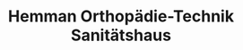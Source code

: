 ---
title: "Hemman Orthopädie-Technik Sanitätshaus"
url: /bensheim/hemman-orthopaedie-technik-sanitaetshaus/
shop: Sanitätshaus
---